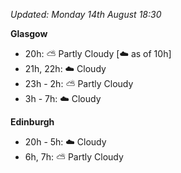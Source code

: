*Updated: Monday 14th August 18:30*

**Glasgow**

* 20h: :partly_sunny: Partly Cloudy [:cloud: as of 10h]
* 21h, 22h: :cloud: Cloudy
* 23h - 2h: :partly_sunny: Partly Cloudy
* 3h - 7h: :cloud: Cloudy

**Edinburgh**

* 20h - 5h: :cloud: Cloudy
* 6h, 7h: :partly_sunny: Partly Cloudy
